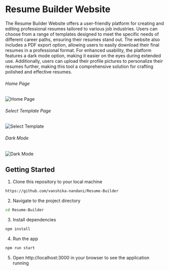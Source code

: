 # Resume Builder Website

The Resume Builder Website offers a user-friendly platform for creating and editing professional resumes tailored to various job industries. Users can choose from a range of templates designed to meet the specific needs of different career paths, ensuring their resumes stand out. The website also includes a PDF export option, allowing users to easily download their final resumes in a professional format. For enhanced usability, the platform features a dark mode option, making it easier on the eyes during extended use. Additionally, users can upload their profile pictures to personalize their resumes further, making this tool a comprehensive solution for crafting polished and effective resumes.


###### Home Page
![Home Page](https://user-images.githubusercontent.com/87645745/213860435-ef02b36f-adbd-4517-b103-174c3dcb7be9.png)

###### Select Template Page
![Select Template](https://user-images.githubusercontent.com/87645745/213860462-ea8bd7db-2c15-4633-9894-113f047cc13b.png)

###### Dark Mode
![Dark Mode](https://user-images.githubusercontent.com/87645745/213860517-73a40b9c-dd35-4586-a253-757c654f19c7.png)



## Getting Started
1. Clone this repository to your local machine
```bash
https://github.com/vanshika-nandani/Resume-Builder
```
2. Navigate to the project directory
```bash
cd Resume-Builder
```
3. Install dependencies
```bash
npm install
```
4. Run the app
```bash
npm run start
```
5. Open http://localhost:3000 in your browser to see the application running

